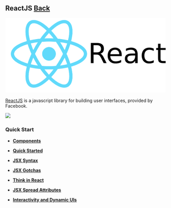 ## ReactJS [Back](./../Framework.md)

![](./react.png)

[ReactJS](https://facebook.github.io/react/) is a javascript library for building user interfaces, provided by Facebook.

![](./react-timeline.png)

### Quick Start

- [**Components**](./components_started/components_started.md)

- [**Quick Started**](./quick_started/quick_started.md)
- [**JSX Syntax**](./jsx_syntax/jsx_syntax.md)
- [**JSX Gotchas**](./jsx_gotcha/jsx_gotcha.md)

- [**Think in React**](./think_in_react/think_in_react.md)
- [**JSX Spread Attributes**](./jsx_spread_attributes/jsx_spread_attributes.md)
- [**Interactivity and Dynamic UIs**](./interactivity_dynamic_uis/interactivity_dynamic_uis.md)